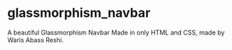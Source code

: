 # glassmorphism_navbar
A beautiful Glassmorphism Navbar Made in only HTML and CSS, made by Waris Abass Reshi.
